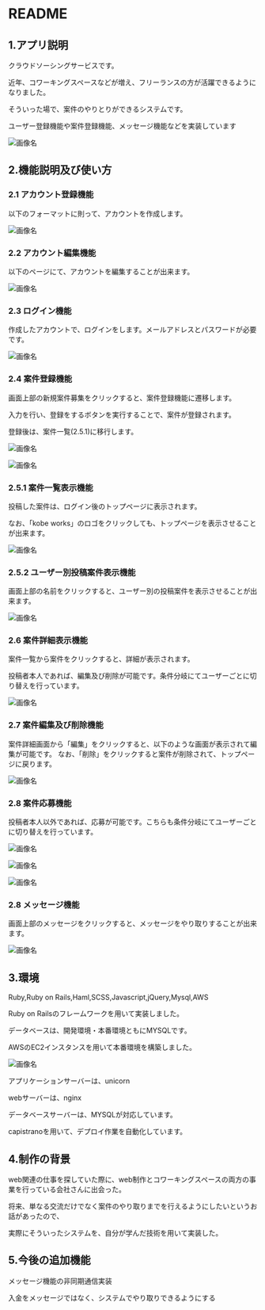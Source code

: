 # README

## 1.アプリ説明

クラウドソーシングサービスです。

近年、コワーキングスペースなどが増え、フリーランスの方が活躍できるようになりました。

そういった場で、案件のやりとりができるシステムです。

ユーザー登録機能や案件登録機能、メッセージ機能などを実装しています

![画像名](https://github.com/hiwa1223/kobe-works/blob/master/kobe-works%20%E3%82%A2%E3%83%95%E3%82%9A%E3%83%AA%E8%AA%AC%E6%98%8E.png)

## 2.機能説明及び使い方

### 2.1 アカウント登録機能

以下のフォーマットに則って、アカウントを作成します。

![画像名](https://github.com/hiwa1223/kobe-works/blob/master/kobe-works-create-acccount.png)

### 2.2 アカウント編集機能

以下のページにて、アカウントを編集することが出来ます。

![画像名](https://github.com/hiwa1223/kobe-works/blob/master/kobe-works-edit-account.png)

### 2.3 ログイン機能

作成したアカウントで、ログインをします。メールアドレスとパスワードが必要です。

![画像名](https://github.com/hiwa1223/kobe-works/blob/master/kobe-works-login.png)

### 2.4 案件登録機能

画面上部の新規案件募集をクリックすると、案件登録機能に遷移します。

入力を行い、登録をするボタンを実行することで、案件が登録されます。

登録後は、案件一覧(2.5.1)に移行します。

![画像名](https://github.com/hiwa1223/kobe-works/blob/master/%E6%96%B0%E8%A6%8F%E6%A1%88%E4%BB%B6%E3%81%AE%E5%8B%9F%E9%9B%86%EF%BC%91.png)

![画像名](https://github.com/hiwa1223/kobe-works/blob/master/%E6%96%B0%E8%A6%8F%E6%A1%88%E4%BB%B6%E3%81%AE%E5%8B%9F%E9%9B%86%EF%BC%92.png)

### 2.5.1 案件一覧表示機能

投稿した案件は、ログイン後のトップページに表示されます。

なお、「kobe works」のロゴをクリックしても、トップページを表示させることが出来ます。

![画像名](https://github.com/hiwa1223/kobe-works/blob/master/kobe-works_%E6%A1%88%E4%BB%B6%E4%B8%80%E8%A6%A7%E7%94%BB%E9%9D%A2.png)

### 2.5.2 ユーザー別投稿案件表示機能

画面上部の名前をクリックすると、ユーザー別の投稿案件を表示させることが出来ます。

![画像名](https://github.com/hiwa1223/kobe-works/blob/master/kobe_works_user_jobs.png)

### 2.6 案件詳細表示機能

案件一覧から案件をクリックすると、詳細が表示されます。

投稿者本人であれば、編集及び削除が可能です。条件分岐にてユーザーごとに切り替えを行っています。

![画像名](https://github.com/hiwa1223/kobe-works/blob/master/kobe-works%E6%A1%88%E4%BB%B6%E4%B8%80%E8%A6%A7%E8%A1%A8%E7%A4%BA.png)

### 2.7 案件編集及び削除機能

案件詳細画面から「編集」をクリックすると、以下のような画面が表示されて編集が可能です。
なお、「削除」をクリックすると案件が削除されて、トップページに戻ります。

![画像名](https://github.com/hiwa1223/kobe-works/blob/master/kobe-works%E6%A1%88%E4%BB%B6%E7%B7%A8%E9%9B%86.png)

### 2.8 案件応募機能

投稿者本人以外であれば、応募が可能です。こちらも条件分岐にてユーザーごとに切り替えを行っています。

![画像名](https://github.com/hiwa1223/kobe-works/blob/master/kobe-works%E5%BF%9C%E5%8B%9F%E7%94%BB%E9%9D%A2.png)

![画像名](https://github.com/hiwa1223/kobe-works/blob/master/kobe-works%E5%BF%9C%E5%8B%9F%E5%86%85%E5%AE%B9%E3%81%AE%E7%A2%BA%E8%AA%8D.png)

![画像名](https://github.com/hiwa1223/kobe-works/blob/master/kobe-works-%E5%AE%8C%E4%BA%86%E3%83%A1%E3%83%83%E3%82%BB%E3%83%BC%E3%82%B7%E3%82%99.png)

### 2.8 メッセージ機能

画面上部のメッセージをクリックすると、メッセージをやり取りすることが出来ます。

![画像名](https://github.com/hiwa1223/kobe-works/blob/master/kobe-works-messege.png)

## 3.環境

Ruby,Ruby on Rails,Haml,SCSS,Javascript,jQuery,Mysql,AWS

Ruby on Railsのフレームワークを用いて実装しました。

データベースは、開発環境・本番環境ともにMYSQLです。

AWSのEC2インスタンスを用いて本番環境を構築しました。

![画像名](https://github.com/hiwa1223/kobe-works/blob/master/%E6%9C%AC%E7%95%AA%E7%92%B0%E5%A2%83.png)

アプリケーションサーバーは、unicorn

webサーバーは、nginx

データベースサーバーは、MYSQLが対応しています。

capistranoを用いて、デプロイ作業を自動化しています。


## 4.制作の背景

web関連の仕事を探していた際に、web制作とコワーキングスペースの両方の事業を行っている会社さんに出会った。

将来、単なる交流だけでなく案件のやり取りまでを行えるようにしたいというお話があったので、

実際にそういったシステムを、自分が学んだ技術を用いて実装した。

## 5.今後の追加機能

メッセージ機能の非同期通信実装

入金をメッセージではなく、システムでやり取りできるようにする
